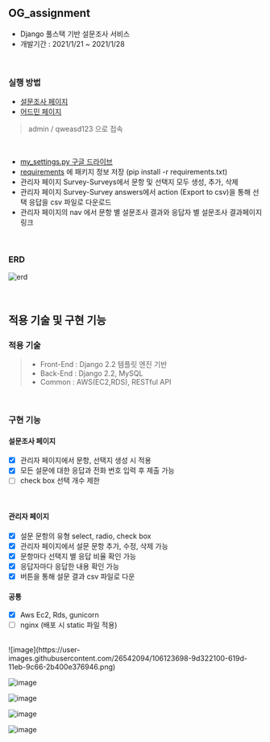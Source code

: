 ## OG_assignment

- Django 풀스택 기반 설문조사 서비스
- 개발기간 : 2021/1/21 ~ 2021/1/28

<br />

### 실행 방법

- [설문조사 페이지](http://52.79.114.242:8000/survey/)
- [어드민 페이지](http://52.79.114.242:8000/admin/)
> admin / qweasd123 으로 접속

<br />

- [my_settings.py 구글 드라이브](https://drive.google.com/file/d/1CN7pf4ZluowtfYwmVOCLagjWoKmjr6hf/view?usp=sharing)
- [requirements](https://drive.google.com/file/d/1dSDPp916ItXhbc0NiDmwgmETFWafoZfB/view?usp=sharing) 에 패키지 정보 저장 (pip install -r requirements.txt)
- 관리자 페이지 Survey-Surveys에서 문항 및 선택지 모두 생성, 추가, 삭제 
- 관리자 페이지 Survey-Survey answers에서 action (Export to csv)을 통해 선택 응답을 csv 파일로 다운로드
- 관리자 페이지의 nav 에서 문항 별 설문조사 결과와 응답자 별 설문조사 결과페이지 링크

<br />

### ERD

![erd](https://user-images.githubusercontent.com/26542094/106050926-1ba1ab00-612b-11eb-9860-2258b3f4dfd5.png)

<br />

## 적용 기술 및 구현 기능

### 적용 기술

> - Front-End : Django 2.2 템플릿 엔진 기반
> - Back-End : Django 2.2, MySQL
> - Common : AWS(EC2,RDS), RESTful API

<br />

### 구현 기능

#### 설문조사 페이지

- [x] 관리자 페이지에서 문항, 선택지 생성 시 적용 
- [x] 모든 설문에 대한 응답과 전화 번호 입력 후 제출 가능
- [ ] check box 선택 개수 제한

<br />

#### 관리자 페이지

- [x] 설문 문항의 유형 select, radio, check box
- [x] 관리자 페이지에서 설문 문항 추가, 수정, 삭제 가능
- [x] 문항마다 선택지 별 응답 비율 확인 가능
- [x] 응답자마다 응답한 내용 확인 가능
- [x] 버튼을 통해 설문 결과 csv 파일로 다운

#### 공통
- [x] Aws Ec2, Rds, gunicorn
- [ ] nginx (배포 시 static 파일 적용)

<br />
![image](https://user-images.githubusercontent.com/26542094/106123698-9d322100-619d-11eb-9c66-2b400e376946.png)<br />

![image](https://user-images.githubusercontent.com/26542094/106123890-d7032780-619d-11eb-9156-cad32db65852.png)<br />

![image](https://user-images.githubusercontent.com/26542094/106123970-ebdfbb00-619d-11eb-946a-580418514d49.png)<br />

![image](https://user-images.githubusercontent.com/26542094/106123992-f13d0580-619d-11eb-9994-0bc6647fc18f.png)

![image](https://user-images.githubusercontent.com/26542094/106124051-02861200-619e-11eb-80bb-1babf4d1efee.png)
